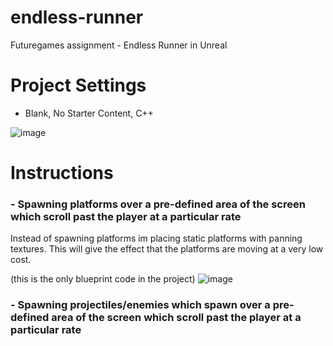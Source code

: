 # endless-runner
Futuregames assignment - Endless Runner in Unreal

# Project Settings
- Blank, No Starter Content, C++

![image](https://user-images.githubusercontent.com/17746816/233835677-4fdd1e05-0189-4275-bd91-4d8db25ff4fe.png)


# Instructions

### - Spawning platforms over a pre-defined area of the screen which scroll past the player at a particular rate

Instead of spawning platforms im placing static platforms with panning textures. This will give the effect that the platforms are moving at a very low cost.

(this is the only blueprint code in the project)
![image](https://user-images.githubusercontent.com/17746816/233837671-b53b601b-77fc-48de-a419-3f5924921833.png)


### - Spawning projectiles/enemies which spawn over a pre-defined area of the screen which scroll past the player at a particular rate 

